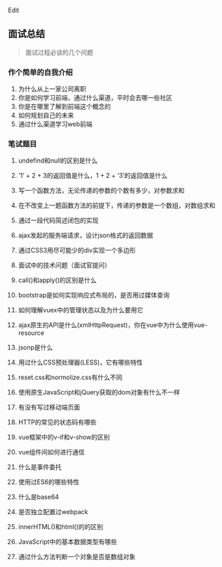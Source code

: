 Edit

## 面试总结
> 面试过程必谈的几个问题

### 作个简单的自我介绍
1. 为什么从上一家公司离职
2. 你是如何学习前端，通过什么渠道，平时会去哪一些社区
3. 你是在哪里了解到前端这个概念的
4. 如何规划自己的未来
5. 通过什么渠道学习web前端
### 笔试题目

1. undefind和null的区别是什么
2. ‘1’ + 2 + 3的返回值是什么，1 + 2 + ‘3’的返回值是什么
3. 写一个函数方法，无论传递的参数的个数有多少，对参数求和
4. 在不改变上一题函数方法的前提下，传递的参数是一个数组，对数组求和
5. 通过一段代码简述闭包的实现
6. ajax发起的服务端请求，设计json格式的返回数据
7. 通过CSS3用尽可能少的div实现一个多边形
8. 面试中的技术问题（面试官提问）

9. call()和apply()的区别是什么
10. bootstrap是如何实现响应式布局的，是否用过媒体查询
11. 如何理解vuex中的管理状态以及为什么要用它
12. ajax原生的API是什么(xmlHttpRequest)，你在vue中为什么使用vue-resource
13. jsonp是什么
14. 用过什么CSS预处理器(LESS)，它有哪些特性
15. reset.css和normolize.css有什么不同
16. 使用原生JavaScript和jQuery获取的dom对象有什么不一样
17. 有没有写过移动端页面
18. HTTP的常见的状态码有哪些
19. vue框架中的v-if和v-show的区别
20. vue组件间如何进行通信
21. 什么是事件委托
22. 使用过ES6的哪些特性
23. 什么是base64
24. 是否独立配置过webpack
25. innerHTML()和html()的的区别
26. JavaScript中的基本数据类型有哪些
27. 通过什么方法判断一个对象是否是数组对象
